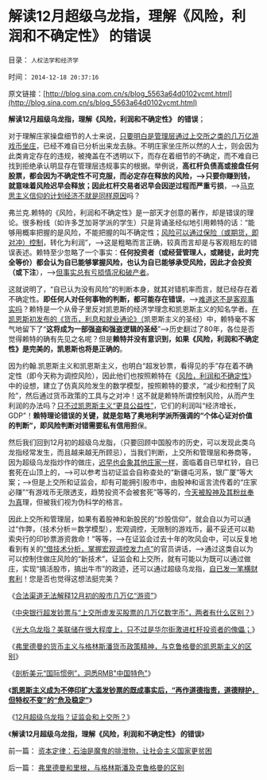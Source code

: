 # 解读12月超级乌龙指，理解《风险，利润和不确定性》 的错误

目录： `人权法学和经济学` 

时间： `2014-12-18 20:37:16` 

原文链接：[http://blog.sina.com.cn/s/blog_5563a64d0102vcmt.html](http://blog.sina.com.cn/s/blog_5563a64d0102vcmt.html)

**解读12月超级乌龙指，理解《风险，利润和不确定性》 的错误**；

对于理解庄家操盘细节的人士来说，[只要明白是管理层通过上交所之类的几万亿游戏币坐庄](../../../2009/5/1/赌场必杀技，市场计划经济行政干预之自欺欺人.md)，已经不难自已分析出来龙去脉。不明庄家坐庄所以然的人士，则会因为此类肯定存在的违规，被掩盖在不透明以下，而存在着细节的不确定，而不难自已找到拒绝承认明显存在管理层违规事实的根据。举例说，**高杠杆负债高或接盘任何股票，都会因为不确定性不可克服，而必定存在释放的风险，——>只要你赚到钱，就意味着风险迟早会释放；因此杠杆交易者迟早会因逆过程而严重亏损**，——>[马克思主义信仰的计划经济不就是同样原因](../../../2009/4/30/谢国忠的利益，及其预言的2500点行情中轴正在成为现实.md)吗？

弗兰克.赖特的《风险，利润和不确定性》是一部天才创意的著作，却是错误的理论。很多粉线（如许多芝加哥学派的学生）只是背诵圣经似地引用赖特的话：“能够用概率把握的是风险，不能把握的叫不确定性；[风险可以通过保险（或期货，即对冲）控制](../../../2009/4/4/“不确定性定律公式”广泛适用于社会经济政治生活.md)，转化为利润”，——>这是粗略而言正确，较真而言却是与客观相左的错误表述。赖特至少忽略了一个事实：**任何投资者（或经营管理人，或赌徒，此时完全等价）都会认为自已能够掌握风险，也认为自已能够承受风险，因此才会投资（或下注**），——>[但事实总有亏损情况和破产者](../../../2009/4/5/传说中的“市场的不理性”.md)。

这就说明了，“自已认为没有风险”的判断本身，就其对错机率而言，就已经存在着不确定性。**即任何人对任何事物的判断，都可能存在错误**，——>[难道这不是客观事实吗](../../../2011/1/22/科学是真理的天敌,实证无所谓真理.md)？赖特是一个从骨子里反对凯恩斯的经济学理念和凯恩斯主义的知名学者。[在凯恩斯初发布的《货币，利息和就业通论》（](../../../2011/6/6/凯恩斯《通论》混淆了生产者和消费者角色.md)凯恩斯主义的圣经）中，赖特毫不客气地留下了“**这将成为一部强盗和强盗逻辑的圣经**”——>历史翻过了80年，各位是否觉得赖特的确有先见之名呢？但是**赖特并没有意识到，如果《风险，利润和不确定性》是完美的，凯恩斯也将是正确的**。

因为约翰.凯恩斯主义和凯恩斯主义，也明白“超发钞票，看得见的手”存在着不确定性（即今天称为调控风险），因此他们也按照赖特在《[风险，利润和不确定性](../../../2009/4/3/流动性定律，风险利润和不确定性.md)》中的设想，建立了仿真风险发生的数学模型，按照赖特的要求，“减少和控制了风险”，然后通过货币政策的工具与之对冲！这不就是赖特所谓控制风险，从而产生利润的办法吗？[只不过凯恩斯主义“更具公益性”](../../../2014/12/14/弗里德曼和里根，与格林斯潘及克鲁格曼的区别.md)，它们的利润叫“经济增长，GDP”！**赖特理论错误的关键，就是忽略了奥地利学派所强调的“个体心证对价值的判断”，即风险判断对错需要私有信用担**保。

然后我们回到12月初的超级乌龙脂，（只要回顾中国股市的历史，可以发现此类乌龙指经常发生，而且越来越无所顾忌），当我们判断，上交所和管理层和券商等，因为超级乌龙指炒作的做庄，[迟早也会象其他庄家一样](../../../2012/11/22/“看得见的手”的理由“看不见”，“庄家有害”不科学；.md)，面临着自已举杠铃，自已套死在山顶上的，——>可以参考当初证监会自称查处的“新疆屯河系，银广厦”等大案；——>但是上交所和证监会，却有可能拥引股市中，由股神和谣言流传着的“庄家必赚”“有游戏币无限透支，趋势投资不会被套死”等等的，[今天被股神及其粉丝奉为真](../../../2011/5/18/否定市场的五毛股神信仰什么？.md)理，但被我们视为伪科学的格言。

因此上交所和管理层，如果有着股神和新股民的“炒股信仰”，就会自以为可以通过“作弊，（技术分析＝数学模型），宏观调控，无限制的游戏币，最不妥还可以勒索央行的印钞票游资救命！”等等，——>在证监会过去十年的吹风会中，可以反复地看到有关的[“借技术分析，掌握宏观调控发力点”](../../../2013/6/18/职业股神的四大专业原则；.md)的官员讲话，——>通过这类自以为可以控制住做庄风险的“新技术”，证监会和上交所，就有可能以为既可以通过做庄，实现“搞活股市，搞出牛市”的政迹，还可以通过超级乌龙指，[自已发一笔横财套利](../../../2007/8/30/谁是中国股市最大的庄家.md)！您是否也觉得这想法挺完美？

《[合法渠道无法解释12月初的股市几万亿“游资”](../../../2014/12/11/12月初的几万亿“股市游资”无法解释其合法性；.md)》

《[中央银行超发钞票与“上交所虚发买股票的几万亿数字币”，两者有什么区别？](../../../2014/12/12/“几万亿国家级游资”是央行违法，还是上交所违法？.md)》

《[光大乌龙指？美联储在很大程度上，只不过是华尔街激进杠杆投资者的傀儡；](../../../2014/12/13/美联储也是华尔街“光大乌龙指”的傀儡.md)》

《[弗里德曼的货币主义与格林斯潘货币政策精神，与克鲁格曼的凯恩斯主义的区别](../../../2014/12/14/弗里德曼和里根，与格林斯潘及克鲁格曼的区别.md)》

《[剖析美元“国际惯例”，洞悉RMB"中国特色"](../../../2014/12/15/剖析美元“国际惯例”，洞悉RMB中国特色;.md)》

《[**凯恩斯主义成为不停印扩大滥发钞票的既成事实后，“再作道德指责，道德辩护，但特权不变”的“危及稳定”**](../../../2014/12/16/高杠杆拉动下的货币宽松，让“恐惧通胀”成为马后炮.md)》

《[12月超级乌龙指？证监会和上交所？](../../../2014/12/17/12月超级乌龙指？证监会和上交所？信仰技术分析的管理层？.md)》

《**解读12月超级乌龙指，理解《风险，利润和不确定性》 的错误**》

前一篇： [资本定律：石油是魔鬼的排泄物，让社会主义国家更贫困](../../../2014/12/20/资本定律：石油是魔鬼的排泄物，让社会主义国家更贫困.md)

后一篇： [弗里德曼和里根，与格林斯潘及克鲁格曼的区别](../../../2014/12/14/弗里德曼和里根，与格林斯潘及克鲁格曼的区别.md)

